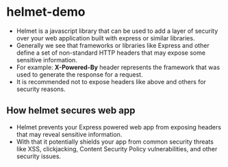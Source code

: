 # helmet-demo
- Helmet is a javascript library that can be used to add a layer of security over your web application built with express or similar libraries.
- Generally we see that frameworks or libraries like Express and other define a set of non-standard HTTP headers that may expose some sensitive information.
- For example: **X-Powered-By** header represents the framework that was used to generate the response for a request.
- It is recommended not to expose headers like above and others for security reasons.

## How helmet secures web app
- Helmet prevents your Express powered web app from exposing headers that may reveal sensitive information.
- With that it potentially shields your app from common security threats like XSS, clickjacking, Content Security Policy vulnerabilities, and other security issues.
